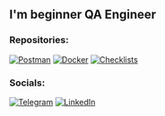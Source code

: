 ## I'm beginner QA Engineer 

### Repositories:
[![Postman](https://img.shields.io/badge/-Postman_collections-090909?style=for-the-badge&logo=postman&logoColor=FF6C37)](https://www.postman.com/navigation-engineer-23958700/workspace/postman-collection)
[![Docker](https://img.shields.io/badge/-Docker-090909?style=for-the-badge&logo=docker&logoColor=2496ED)](https://github.com/aleksey890/Docker)
[![Checklists](https://img.shields.io/badge/-Checklists-090909?style=for-the-badge&logo=checkmarx&logoColor=2496ED)](https://github.com/aleksey890/Checklist)

### Socials:
[![Telegram](https://img.shields.io/badge/-Telegram-090909?style=for-the-badge&logo=telegram&logoColor=26A5E4)](https://t.me/alexey408)
[![LinkedIn](https://img.shields.io/badge/-LinkedIn-090909?style=for-the-badge&logo=linkedin&logoColor=0A66C2)](https://www.linkedin.com/in/alexey408/)